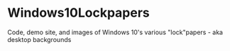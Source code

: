 # Windows10Lockpapers
Code, demo site, and images of Windows 10's various "lock"papers - aka desktop backgrounds
